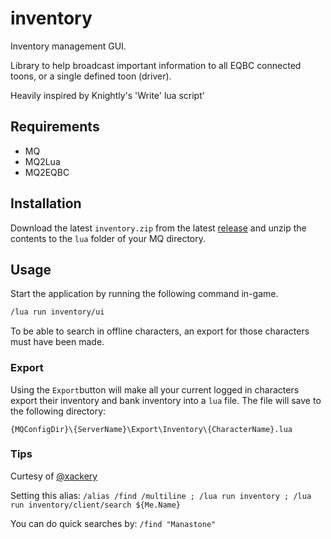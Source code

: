 # inventory
Inventory management GUI.

Library to help broadcast important information to all EQBC connected toons, or a single defined toon (driver).

Heavily inspired by Knightly's 'Write' lua script'

## Requirements

- MQ
- MQ2Lua
- MQ2EQBC

## Installation
Download the latest `inventory.zip` from the latest [release](https://github.com/peonMQ/inventory/releases) and unzip the contents to the `lua` folder of your MQ directory.

## Usage

Start the application by running the following command in-game.
```bash
/lua run inventory/ui
```

To be able to search in offline characters, an export for those characters must have been made.

### Export
Using the `Export`button will make all your current logged in characters export their inventory and bank inventory into a `lua` file. The file will save to the following directory:

`{MQConfigDir}\{ServerName}\Export\Inventory\{CharacterName}.lua`


### Tips
Curtesy of [@xackery](https://github.com/xackery)

Setting this alias:
`/alias /find /multiline ; /lua run inventory ; /lua run inventory/client/search ${Me.Name}`

You can do quick searches by:
`/find "Manastone"`
